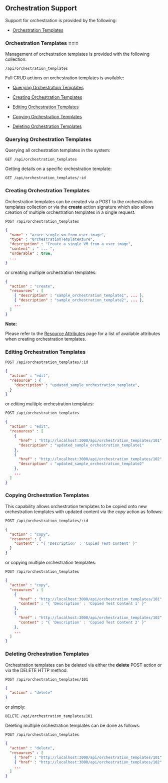 ---
---

## Orchestration Support

Support for orchestration is provided by the following:

  - [Orchestration Templates](#orchestration-templates)

### Orchestration Templates ===

Management of orchestration templates is provided with the following
collection:

``` data
/api/orchestration_templates
```

Full CRUD actions on orchestration templates is available:

  - [Querying Orchestration
    Templates](#querying-orchestration-templates)

  - [Creating Orchestration
    Templates](#creating-orchestration-templates)

  - [Editing Orchestration Templates](#editing-orchestration-templates)

  - [Copying Orchestration Templates](#copying-orchestration-templates)

  - [Deleting Orchestration
    Templates](#deleting-orchestration-templates)

### Querying Orchestration Templates

Querying all orchestration templates in the system:

    GET /api/orchestration_templates

Getting details on a specific orchestration template:

    GET /api/orchestration_templates/:id

### Creating Orchestration Templates

Orchestration templates can be created via a POST to the orchestration
templates collection or via the **create** action signature which also
allows creation of multiple orchestration templates in a single request.

    POST /api/orchestration_templates

``` json
{
  "name" : "azure-single-vm-from-user-image",
  "type" : "OrchestrationTemplateAzure",
  "description" : "Create a single VM from a user image",
  "content" : " ... ",
  "orderable" : true,
  ...
}
```

or creating multiple orchestration templates:

``` json
{
  "action" : "create",
  "resources" : [
    { "description" : "sample_orchestration_template1", ... },
    { "description" : "sample_orchestration_template2", ... },
    ...
  ]
}
```

**Note:**

Please refer to the [Resource Attributes](../appendices/resource_attributes.html#orchestration_templates)
page for a list of available attributes when creating orchestration templates.

### Editing Orchestration Templates

    POST /api/orchestration_templates/:id

``` json
{
  "action" : "edit",
  "resource" : {
    "description" : "updated_sample_orchestration_template",
  }
}
```

or editing multiple orchestration templates:

    POST /api/orchestration_templates

``` json
{
  "action" : "edit",
  "resources" : [
    {
      "href" : "http://localhost:3000/api/orchestration_templates/101",
      "description" : "updated_sample_orchestration_template1"
    },
    {
      "href" : "http://localhost:3000/api/orchestration_templates/102",
      "description" : "updated_sample_orchestration_template2"
    },
    ...
  ]
}
```

### Copying Orchestration Templates

This capability allows orchestration templates to be copied onto new
orchestration templates with updated content via the *copy* action as
follows:

    POST /api/orchestration_templates/:id

``` json
{
  "action" : "copy",
  "resource" : {
    "content" : "{ 'Description' : 'Copied Test Content' }"
  }
}
```

or copying multiple orchestration templates:

    POST /api/orchestration_templates

``` json
{
  "action" : "copy",
  "resources" : [
    {
      "href" : "http://localhost:3000/api/orchestration_templates/101",
      "content" : "{ 'Description' : 'Copied Test Content 1' }"
    },
    {
      "href" : "http://localhost:3000/api/orchestration_templates/102",
      "content" : "{ 'Description' : 'Copied Test Content 2' }"
    },
    ...
  ]
}
```

### Deleting Orchestration Templates

Orchestration templates can be deleted via either the **delete** POST
action or via the DELETE HTTP method.

    POST /api/orchestration_templates/101

``` json
{
  "action" : "delete"
}
```

or simply:

    DELETE /api/orchestration_templates/101

Deleting multiple orchestration templates can be done as follows:

    POST /api/orchestration_templates

``` json
{
  "action" : "delete",
  "resources" : [
    { "href" : "http://localhost:3000/api/orchestration_templates/101" },
    { "href" : "http://localhost:3000/api/orchestration_templates/102" },
    ...
  ]
}
```
